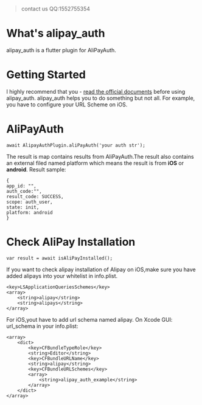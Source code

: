 >contact us QQ:1552755354

# What's alipay_auth
alipay_auth is a flutter plugin for AliPayAuth.

# Getting Started

I highly recommend that you - [read the official documents](https://opendocs.alipay.com/open/218/sxc60m) before using alipay_auth.
alipay_auth helps you to do something but not all. For example, you have to configure your URL Scheme on iOS.

# AliPayAuth
```
await AlipayAuthPlugin.aliPayAuth('your auth str');
```

The result is map contains results from AliPayAuth.The result also contains an external filed named platform 
which means the result is from **iOS** or **android**. Result sample:

```
{
app_id: "",
auth_code:"",
result_code: SUCCESS,
scope: auth_user,
state: init,
platform: android
}
```

# Check AliPay Installation

```
var result = await isAliPayInstalled();
```

If you want to check alipay installation of Alipay on iOS,make sure you have added alipays into your whitelist in info.plist.
```
<key>LSApplicationQueriesSchemes</key>
<array>
    <string>alipay</string>
    <string>alipays</string>
</array>
```
For iOS,yout have to add url schema named alipay. On Xcode GUI: url_schema
in your info.plist:

```
<array>
    <dict>
        <key>CFBundleTypeRole</key>
        <string>Editor</string>
        <key>CFBundleURLName</key>
        <string>alipay</string>
        <key>CFBundleURLSchemes</key>
        <array>
            <string>alipay_auth_example</string>
        </array>
    </dict>
</array>
```

